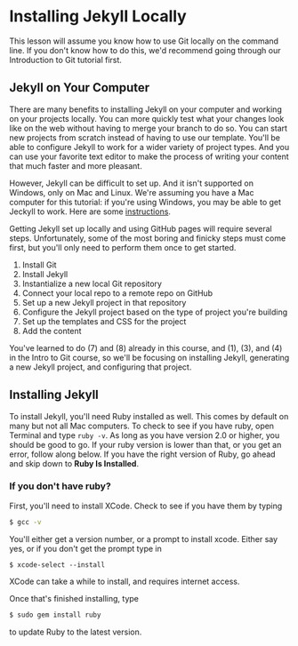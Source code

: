 # Installing Jekyll Locally

This lesson will assume you know how to use Git locally on the command line. If you don't know how to do this, we'd recommend going through our Introduction to Git tutorial first.


## Jekyll on Your Computer

There are many benefits to installing Jekyll on your computer and working on your projects locally. You can more quickly test what your changes look like on the web without having to merge your branch to do so. You can start new projects from scratch instead of having to use our template. You'll be able to configure Jekyll to work for a wider variety of project types. And you can use your favorite text editor to make the process of writing your content that much faster and more pleasant.

However, Jekyll can be difficult to set up. And it isn't supported on Windows, only on Mac and Linux. We're assuming you have a Mac computer for this tutorial: if you're using Windows, you may be able to get Jeckyll to work. Here are some [instructions](http://jekyllrb.com/docs/windows/). 

Getting Jekyll set up locally and using GitHub pages will require several steps. Unfortunately, some of the most boring and finicky steps must come first, but you'll only need to perform them once to get started.

1. Install Git
2. Install Jekyll
3. Instantialize a new local Git repository
4. Connect your local repo to a remote repo on GitHub
5. Set up a new Jekyll project in that repository
6. Configure the Jekyll project based on the type of project you're building
7. Set up the templates and CSS for the project
8. Add the content

You've learned to do (7) and (8) already in this course, and (1), (3), and (4) in the Intro to Git course, so we'll be focusing on installing Jekyll, generating a new Jekyll project, and configuring that project.


## Installing Jekyll

To install Jekyll, you'll need Ruby installed as well. This comes by default on many but not all Mac computers. To check to see if you have ruby, open Terminal and type `ruby -v`. As long as you have version 2.0 or higher, you should be good to go. If your ruby version is lower than that, or you get an error, follow along below. If you have the right version of Ruby, go ahead and skip down to **Ruby Is Installed**.

### If you don't have ruby?

First, you'll need to install XCode. Check to see if you have them by typing 

```bash
$ gcc -v
```

You'll either get a version number, or a prompt to install xcode. Either say yes, or if you don't get the prompt type in 

```
$ xcode-select --install
```

XCode can take a while to install, and requires internet access.

Once that's finished installing, type

```bash
$ sudo gem install ruby
```

to update Ruby to the latest version.